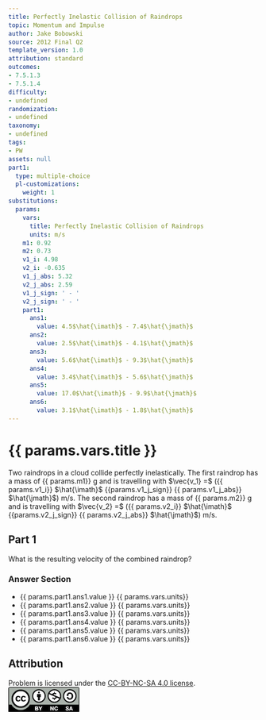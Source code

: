 ```yaml
---
title: Perfectly Inelastic Collision of Raindrops
topic: Momentum and Impulse
author: Jake Bobowski
source: 2012 Final Q2
template_version: 1.0
attribution: standard
outcomes:
- 7.5.1.3
- 7.5.1.4
difficulty:
- undefined
randomization:
- undefined
taxonomy:
- undefined
tags:
- PW
assets: null
part1:
  type: multiple-choice
  pl-customizations:
    weight: 1
substitutions:
  params:
    vars:
      title: Perfectly Inelastic Collision of Raindrops
      units: m/s
    m1: 0.92
    m2: 0.73
    v1_i: 4.98
    v2_i: -0.635
    v1_j_abs: 5.32
    v2_j_abs: 2.59
    v1_j_sign: ' - '
    v2_j_sign: ' - '
    part1:
      ans1:
        value: 4.5$\hat{\imath}$ - 7.4$\hat{\jmath}$
      ans2:
        value: 2.5$\hat{\imath}$ - 4.1$\hat{\jmath}$
      ans3:
        value: 5.6$\hat{\imath}$ - 9.3$\hat{\jmath}$
      ans4:
        value: 3.4$\hat{\imath}$ - 5.6$\hat{\jmath}$
      ans5:
        value: 17.0$\hat{\imath}$ - 9.9$\hat{\jmath}$
      ans6:
        value: 3.1$\hat{\imath}$ - 1.8$\hat{\jmath}$
---
```

# {{ params.vars.title }}
Two raindrops in a cloud collide perfectly inelastically. The first raindrop has a mass of {{ params.m1}} g and is travelling with $\vec{v_1} =$ ({{ params.v1_i}} $\hat{\imath}$ {{params.v1_j_sign}} {{ params.v1_j_abs}} $\hat{\jmath}$) m/s.
The second raindrop has a mass of {{ params.m2}} g and is travelling with $\vec{v_2} =$ ({{ params.v2_i}} $\hat{\imath}$ {{params.v2_j_sign}} {{ params.v2_j_abs}} $\hat{\jmath}$) m/s.
## Part 1

What is the resulting velocity of the combined raindrop?

### Answer Section

- {{ params.part1.ans1.value }} {{ params.vars.units}}
- {{ params.part1.ans2.value }} {{ params.vars.units}}
- {{ params.part1.ans3.value }} {{ params.vars.units}}
- {{ params.part1.ans4.value }} {{ params.vars.units}}
- {{ params.part1.ans5.value }} {{ params.vars.units}}
- {{ params.part1.ans6.value }} {{ params.vars.units}}

## Attribution

Problem is licensed under the [CC-BY-NC-SA 4.0 license](https://creativecommons.org/licenses/by-nc-sa/4.0/).<br> ![The Creative Commons 4.0 license requiring attribution-BY, non-commercial-NC, and share-alike-SA license.](https://raw.githubusercontent.com/firasm/bits/master/by-nc-sa.png)